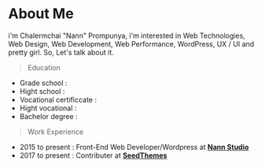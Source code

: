 # About Me
i'm Chalermchai "Nann" Prompunya, i'm interested in Web Technologies, Web Design, Web Development, Web Performance, WordPress, UX / UI and pretty girl. So, Let's talk about it.

> Education

* Grade school : 
* Hight school : 
* Vocational certificcate : 
* Hight vocational :
* Bachelor degree :

> Work Experience
* 2015 to present : Front-End Web Developer/Wordpress at **[Nann Studio](https://www.facebook.com/NannStudio)**
* 2017 to present : Contributer at **[SeedThemes](https://www.facebook.com/SeedThemes)**